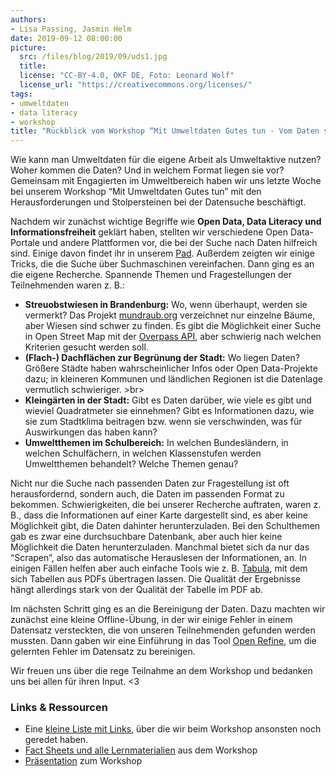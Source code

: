```yaml
---
authors: 
- Lisa Passing, Jasmin Helm
date: 2019-09-12 08:00:00
picture:
  src: /files/blog/2019/09/uds1.jpg
  title: 
  license: "CC-BY-4.0, OKF DE, Foto: Leonard Wolf"
  license_url: "https://creativecommons.org/licenses/"
tags:
- umweltdaten
- data literacy
- workshop
title: "Rückblick vom Workshop “Mit Umweltdaten Gutes tun - Vom Daten suchen & finden”"
---
```


Wie kann man Umweltdaten für die eigene Arbeit als Umweltaktive nutzen? Woher kommen die Daten? Und in welchem Format liegen sie vor? Gemeinsam mit Engagierten im Umweltbereich haben wir uns letzte Woche bei unserem Workshop “Mit Umweltdaten Gutes tun” mit den Herausforderungen und Stolpersteinen bei der Datensuche beschäftigt.

Nachdem wir zunächst wichtige Begriffe wie **Open Data, Data Literacy und Informationsfreiheit** geklärt haben, stellten wir verschiedene Open Data-Portale und andere Plattformen vor, die bei der Suche nach Daten hilfreich sind. Einige davon findet ihr in unserem [Pad](https://hackmd.okfn.de/OJQIPlRiQD61VOS-sVV4JQ?view#Offene-Umweltdaten-amp-Ressourcen). Außerdem zeigten wir einige Tricks, die die Suche über Suchmaschinen vereinfachen. Dann ging es an die eigene Recherche. Spannende Themen und Fragestellungen der Teilnehmenden waren z. B.:

- **Streuobstwiesen in Brandenburg:** Wo, wenn überhaupt, werden sie vermerkt? Das Projekt [mundraub.org](https://mundraub.org) verzeichnet nur einzelne Bäume, aber Wiesen sind schwer zu finden. Es gibt die Möglichkeit einer Suche in Open Street Map mit der [Overpass API](https://overpass-turbo.eu/), aber schwierig nach welchen Kriterien gesucht werden soll. <br>
- **(Flach-) Dachflächen zur Begrünung der Stadt:** Wo liegen Daten? Größere Städte haben wahrscheinlicher Infos oder Open Data-Projekte dazu; in kleineren Kommunen und ländlichen Regionen ist die Datenlage vermutlich schwieriger. >br>
- **Kleingärten in der Stadt:** Gibt es Daten darüber, wie viele es gibt und wieviel Quadratmeter sie einnehmen? Gibt es Informationen dazu, wie sie zum Stadtklima beitragen bzw. wenn sie verschwinden, was für Auswirkungen das haben kann? <br>
- **Umweltthemen im Schulbereich:** In welchen Bundesländern, in welchen Schulfächern, in welchen Klassenstufen werden Umweltthemen behandelt? Welche Themen genau? <br>

Nicht nur die Suche nach passenden Daten zur Fragestellung ist oft herausfordernd, sondern auch, die Daten im passenden Format zu bekommen. Schwierigkeiten, die bei unserer Recherche auftraten, waren z. B., dass die Informationen auf einer Karte dargestellt sind, es aber keine Möglichkeit gibt, die Daten dahinter herunterzuladen. Bei den Schulthemen gab es zwar eine durchsuchbare Datenbank, aber auch hier keine Möglichkeit die Daten herunterzuladen. Manchmal bietet sich da nur das “Scrapen”, also das automatische Herauslesen der Informationen, an. In einigen Fällen helfen aber auch einfache Tools wie z. B. [Tabula](https://tabula.technology/), mit dem sich Tabellen aus PDFs übertragen lassen. Die Qualität der Ergebnisse hängt allerdings stark von der Qualität der Tabelle im PDF ab.

Im nächsten Schritt ging es an die Bereinigung der Daten. Dazu machten wir zunächst eine kleine Offline-Übung, in der wir einige Fehler in einem Datensatz versteckten, die von unseren Teilnehmenden gefunden werden mussten. Dann gaben wir eine Einführung in das Tool [Open Refine](http://openrefine.org/download.html), um die gelernten Fehler im Datensatz zu bereinigen. 

Wir freuen uns über die rege Teilnahme an dem Workshop und bedanken uns bei allen für ihren Input. <3

### Links & Ressourcen

- Eine [kleine Liste mit Links](https://hackmd.okfn.de/S-5xUxzURReDAZcrda4AWQ), über die wir beim Workshop ansonsten noch geredet haben. <br>
- [Fact Sheets und alle Lernmaterialien](https://datenschule.de/lernmaterialien) aus dem Workshop <br>
- [Präsentation](/files/downloads/workshops/Datenschule_Workshop_Umweltdaten_suchen_06092019.pdf) zum Workshop
